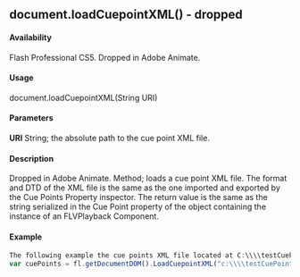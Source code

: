 ## document.loadCuepointXML() - dropped

#### Availability

Flash Professional CS5. Dropped in Adobe Animate.

#### Usage

document.loadCuepointXML(String URI)

#### Parameters

**URI** String; the absolute path to the cue point XML file.

#### Description

Dropped in Adobe Animate.
Method; loads a cue point XML file. The format and DTD of the XML file is the same as the one imported and exported by the Cue Points Property inspector. The return value is the same as the string serialized in the Cue Point property of the object containing the instance of an FLVPlayback Component.

#### Example

```javascript
The following example the cue points XML file located at C:\\\\testCuePoints.xml:
var cuePoints = fl.getDocumentDOM().LoadCuepointXML("c:\\\\testCuePoints.xml");

```